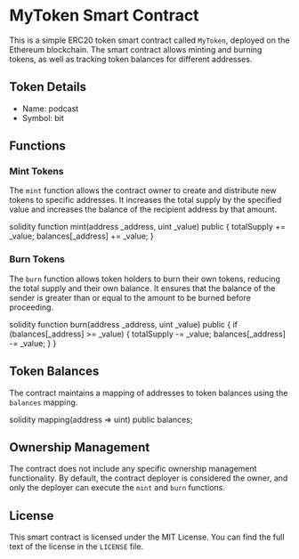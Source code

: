 # MyToken Smart Contract

This is a simple ERC20 token smart contract called `MyToken`, deployed on the Ethereum blockchain. The smart contract allows minting and burning tokens, as well as tracking token balances for different addresses.

## Token Details

- Name: podcast
- Symbol: bit

## Functions

### Mint Tokens

The `mint` function allows the contract owner to create and distribute new tokens to specific addresses. It increases the total supply by the specified value and increases the balance of the recipient address by that amount.

solidity
function mint(address _address, uint _value) public {
    totalSupply += _value;
    balances[_address] += _value;
}


### Burn Tokens

The `burn` function allows token holders to burn their own tokens, reducing the total supply and their own balance. It ensures that the balance of the sender is greater than or equal to the amount to be burned before proceeding.

solidity
function burn(address _address, uint _value) public {
    if (balances[_address] >= _value) {
        totalSupply -= _value;
        balances[_address] -= _value;
    }
}


## Token Balances

The contract maintains a mapping of addresses to token balances using the `balances` mapping.

solidity
mapping(address => uint) public balances;


## Ownership Management

The contract does not include any specific ownership management functionality. By default, the contract deployer is considered the owner, and only the deployer can execute the `mint` and `burn` functions.

## License

This smart contract is licensed under the MIT License. You can find the full text of the license in the `LICENSE` file.

